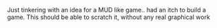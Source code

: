 Just tinkering with an idea for a MUD like game.. had an itch to build a game. This should be able to scratch it, without any real graphical work

